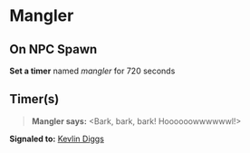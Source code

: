 # Mangler


## On NPC Spawn

**Set a timer** named *mangler* for 720 seconds


## Timer(s)

>**Mangler says:** <Bark, bark, bark! Hoooooowwwwwwl!>

**Signaled to:**  [Kevlin Diggs](/npc/19049)